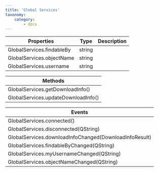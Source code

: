 ```yaml
---
title: 'Global Services'
taxonomy:
    category:
        - docs
---
```


| Properties                | Type   | Description |
| ------------------------- | ------ | ----------- |
| GlobalServices.findableBy | string |             |
| GlobalServices.objectName | string |             |
| GlobalServices.username   | string |             |

| Methods                             |
| ----------------------------------- |
| GlobalServices.getDownloadInfo()    |
| GlobalServices.updateDownloadInfo() |


| Events                                   |
| ---------------------------------------- |
| GlobalServices.connected()               |
| GlobalServices.disconnected(QString)     |
| GlobalServices.downloadInfoChanged(DownloadInfoResult) |
| GlobalServices.findableByChanged(QString) |
| GlobalServices.myUsernameChanged(QString) |
| GlobalServices.objectNameChanged(QString) |

